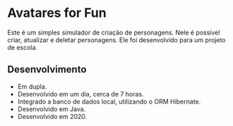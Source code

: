 # Avatares for Fun

Este é um simples simulador de criação de personagens. Nele é possível criar, atualizar e deletar personagens.
Ele foi desenvolvido para um projeto de escola.

## Desenvolvimento

* Em dupla.
* Desenvolvido em um dia, cerca de 7 horas.
* Integrado a banco de dados local, utilizando o ORM Hibernate.
* Desenvolvido em Java.
* Desenvolvido em 2020.